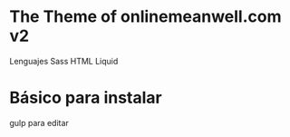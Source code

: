 # The Theme of onlinemeanwell.com v2

Lenguajes
Sass
HTML
Liquid

# Básico para instalar


gulp para editar 
